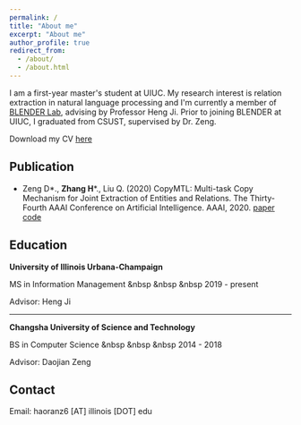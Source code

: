 ```yaml
---
permalink: /
title: "About me"
excerpt: "About me"
author_profile: true
redirect_from: 
  - /about/
  - /about.html
---
```


I am a first-year master's student at UIUC. My research interest is relation extraction in natural language processing and I'm currently a member of [BLENDER Lab](http://blender.cs.illinois.edu/), advising by Professor Heng Ji. Prior to joining BLENDER at UIUC, I graduated from CSUST, supervised by Dr. Zeng.

Download my CV [here](https://github.com/WindChimeRan/WindChimeRan.github.io/blob/master/files/haoran_resume.pdf)


## Publication

- Zeng D\*., **Zhang H**\*., Liu Q. (2020) CopyMTL: Multi-task Copy Mechanism for Joint Extraction of Entities and Relations. The Thirty-Fourth AAAI Conference on Artificial Intelligence. AAAI, 2020. [paper](https://arxiv.org/pdf/1911.10438.pdf) [code](https://github.com/WindChimeRan/CopyMTL)

## Education

**University of Illinois Urbana-Champaign**

MS in Information Management &nbsp &nbsp &nbsp 2019 - present

Advisor: Heng Ji

------


**Changsha University of Science and Technology**

BS in Computer Science &nbsp &nbsp &nbsp 2014 - 2018

Advisor: Daojian Zeng

## Contact

Email: haoranz6 [AT] illinois [DOT] edu
